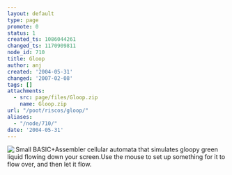 ```yaml
---
layout: default
type: page
promote: 0
status: 1
created_ts: 1086044261
changed_ts: 1170909811
node_id: 710
title: Gloop
author: anj
created: '2004-05-31'
changed: '2007-02-08'
tags: []
attachments:
  - src: page/files/Gloop.zip
    name: Gloop.zip
url: "/poot/riscos/gloop/"
aliases:
  - "/node/710/"
date: '2004-05-31'
---
```

<img src="/themes/anjackson.net/sw/Gloop.gif" border="0" align="left" />Small BASIC+Assembler cellular automata that simulates gloopy green liquid flowing down your screen.Use the mouse to set up something for it to flow over, and then let it flow.
